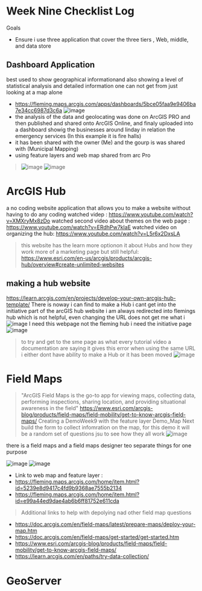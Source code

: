 # Week Nine Checklist Log

Goals 
- Ensure i use three application that cover the three tiers , Web, middle, and data store
## Dashboard Application 
best used to show geographical informationand also showing a level of statistical analysis and detailed information one can not get from just looking at a map alone
- https://fleming.maps.arcgis.com/apps/dashboards/5bce05faa9e9406ba7e34cc6987d3c6a
![image](https://github.com/alicoo510/Geom99TaskList/assets/146375997/f8053b76-96d4-4eb8-ba5c-b0704c0452e1)
- the analysis of the data and geolocating was done on ArcGIS PRO and then published and shared onto ArcGIS Online, and finaly uploaded into a dashboard showig the businesses around linday in relation the emergency services (In this example it is fire halls)
- it has been shared with the owner (Me) and the gourp is was shared with (Municipal Mapping)
- using feature layers and web map shared from arc Pro
> ![image](https://github.com/alicoo510/Geom99TaskList/assets/146375997/2fa453fc-feec-4dac-b6cc-1c6f1dec62a5)
> ![image](https://github.com/alicoo510/Geom99TaskList/assets/146375997/3fb05c7d-104e-444f-a689-a2a9bad6e228)

# ArcGIS Hub 
a no coding website application that allows you to make a website without having to do any coding
watched videp : https://www.youtube.com/watch?v=XMXryMx8zDo
watched second video about themes on the web page : https://www.youtube.com/watch?v=ERdhPw7kIaE
watched video on organizing the hub: https://www.youtube.com/watch?v=L5r6x2DxsLA
> this website has the learn more optionon it about Hubs and how they work more of a marketing page but still helpful: https://www.esri.com/en-us/arcgis/products/arcgis-hub/overview#create-unlimited-websites

## making a hub website
https://learn.arcgis.com/en/projects/develop-your-own-arcgis-hub-template/
There is noway i can find to make a Hub i cant get into the initiative part of the arcGIS hub website i am always redirected into flemings hub which is not helpful, even changing the URL does not get me what i 
![image](https://github.com/alicoo510/Geom99TaskList/assets/146375997/1c6576fb-e5f1-4919-80f7-ca3f57a036b5)
I need this webpage not the fleming hub i need the initiative page 
![image](https://github.com/alicoo510/Geom99TaskList/assets/146375997/0e4fabc4-e25c-4b34-866a-a431b2837b73)
>to try and get to the sme page as what every tutorial video a documentation are saying it gives this error when using the same URL i either dont have ability to make a Hub or it has been moved ![image](https://github.com/alicoo510/Geom99TaskList/assets/146375997/e9c29e7b-f367-4e56-a8d9-5b8c74b812b2)

# Field Maps 
>"ArcGIS Field Maps is the go-to app for viewing maps, collecting data, performing inspections, sharing location, and providing situational awareness in the field"
https://www.esri.com/arcgis-blog/products/field-maps/field-mobility/get-to-know-arcgis-field-maps/
Creating a DemoWeek9 with the feature layer Demo_Map
Next build the form to collect infomration on the map, for this demo it will be a random set of questions jsu to see how they all work
>![image](https://github.com/alicoo510/Geom99TaskList/assets/146375997/c11db063-ba68-4436-bcd7-a405ff98a030)

there is a field maps and a field maps designer teo separate things for one purpose

![image](https://github.com/alicoo510/Geom99TaskList/assets/146375997/d2edd672-9b10-4947-a4a7-6995452e4942)
![image](https://github.com/alicoo510/Geom99TaskList/assets/146375997/a85c558f-26ef-4c5d-81e0-84f41dbb34a9)

- Link to web map and feature layer :
- https://fleming.maps.arcgis.com/home/item.html?id=5239e8d9417c4fd9b9368ae7555b2134
- https://fleming.maps.arcgis.com/home/item.html?id=e99a44ed9dae4ab6b6ff81752e611cda
  
> Additional links to help with depolying nad other field map questions
- https://doc.arcgis.com/en/field-maps/latest/prepare-maps/deploy-your-map.htm
- https://doc.arcgis.com/en/field-maps/get-started/get-started.htm
- https://www.esri.com/arcgis-blog/products/field-maps/field-mobility/get-to-know-arcgis-field-maps/
- https://learn.arcgis.com/en/paths/try-data-collection/
# GeoServer

